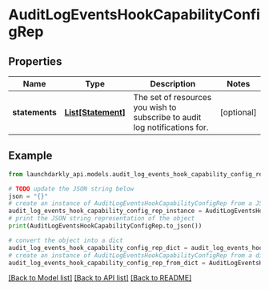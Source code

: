 # AuditLogEventsHookCapabilityConfigRep


## Properties

Name | Type | Description | Notes
------------ | ------------- | ------------- | -------------
**statements** | [**List[Statement]**](Statement.md) | The set of resources you wish to subscribe to audit log notifications for. | [optional] 

## Example

```python
from launchdarkly_api.models.audit_log_events_hook_capability_config_rep import AuditLogEventsHookCapabilityConfigRep

# TODO update the JSON string below
json = "{}"
# create an instance of AuditLogEventsHookCapabilityConfigRep from a JSON string
audit_log_events_hook_capability_config_rep_instance = AuditLogEventsHookCapabilityConfigRep.from_json(json)
# print the JSON string representation of the object
print(AuditLogEventsHookCapabilityConfigRep.to_json())

# convert the object into a dict
audit_log_events_hook_capability_config_rep_dict = audit_log_events_hook_capability_config_rep_instance.to_dict()
# create an instance of AuditLogEventsHookCapabilityConfigRep from a dict
audit_log_events_hook_capability_config_rep_from_dict = AuditLogEventsHookCapabilityConfigRep.from_dict(audit_log_events_hook_capability_config_rep_dict)
```
[[Back to Model list]](../README.md#documentation-for-models) [[Back to API list]](../README.md#documentation-for-api-endpoints) [[Back to README]](../README.md)


